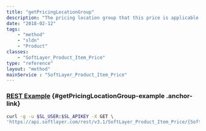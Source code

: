 ```yaml
---
title: "getPricingLocationGroup"
description: "The pricing location group that this price is applicable for. Prices that have a pricing location group will only be available for ordering with the locations specified on the location group."
date: "2018-02-12"
tags:
    - "method"
    - "sldn"
    - "Product"
classes:
    - "SoftLayer_Product_Item_Price"
type: "reference"
layout: "method"
mainService : "SoftLayer_Product_Item_Price"
---
```


### [REST Example](#getPricingLocationGroup-example) <a href="/article/rest/"><i class="fas fa-question"></i></a> {#getPricingLocationGroup-example .anchor-link} 
```bash
curl -g -u $SL_USER:$SL_APIKEY -X GET \
'https://api.softlayer.com/rest/v3.1/SoftLayer_Product_Item_Price/{SoftLayer_Product_Item_PriceID}/getPricingLocationGroup'
```
